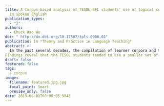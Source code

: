 ```yaml
---
title: A Corpus-based analysis of TESOL EFL students’ use of logical connectors
  in spoken English
publication_types:
  - "2"
authors:
  - Chuck Hao Wu
doi: " http://dx.doi.org/10.17507/tpls.0906.04"
publication: In *Theory and Practice in Language Teaching*
abstract: >-
  In the past several decades, the compilation of learner corpora and the application of corpus linguistics has been extensively employed to improve learners’ use of logical connectors. However, the use of logical connectors in EFL learners’ spoken discourse remains under-researched. To investigate this field, the researcher built an EFL TESOL student spoken English corpus consisting of 27 spoken English samples of 12,241 words in total. Then, this study adopts corpus-based contrastive analysis and computer-aided error analysis to compare the tokens and the frequencies of the logical connectors with those in the native spoken English corpus of MICASE. Finally, underuse, overuse, and misuse in the TESOL student corpus were exemplified and explained.
Findings reveal that the TESOL students tended to use a smaller set of logical connectors but used them more frequently than the English native speakers. Additive coordinating conjunctions such as and, so, and but were the most overused logical connectors. Moreover, the underuse of if, when, so that, and though shows that adverbial clauses were less frequently employed in their spoken discourse. A detailed explanation and pedagogical implications are also listed to help learners understand how to contextualize logical connectors at both the syntactic and discourse levels.
draft: false
featured: false
tags:
  - corpus
image:
  filename: featured.jpg.jpg
  focal_point: Smart
  preview_only: false
date: 2019-06-01T00:00:05.984Z
---
```

